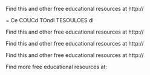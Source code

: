 Find this and other free educational resources at http://

= Ce COUCd TOndl TESOULOES dl

Find this and other free educational resources at http://

Find this and other free educational resources at http://

Find this and other free educational resources at http://

Find more free educational resources at: